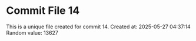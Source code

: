 # Commit File 14

This is a unique file created for commit 14.
Created at: 2025-05-27 04:37:14
Random value: 13627
